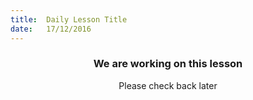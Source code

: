 ```yaml
---
title:  Daily Lesson Title
date:   17/12/2016
---
```


### <center>We are working on this lesson</center> 

 <center>Please check back later</center>